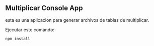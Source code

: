 ## Multiplicar Console App

esta es una aplicacion para generar archivos de tablas de multiplicar.

Ejecutar este comando:
```
npm install
```
